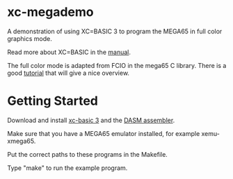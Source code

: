 # xc-megademo
A demonstration of using XC=BASIC 3 to program the MEGA65 in full color graphics mode.

Read more about XC=BASIC in the [manual](https://xc-basic.net/doku.php?id=v3:start).

The full color mode is adapted from FCIO in the mega65 C library. There is a good [tutorial](https://steph72.github.io/fcio-tutorial/) that will give a nice overview.

# Getting Started

Download and install [xc-basic 3](https://github.com/neilsf/xc-basic3)
and the [DASM assembler](https://github.com/dasm-assembler/dasm).

Make sure that you have a MEGA65 emulator installed, for example xemu-xmega65.

Put the correct paths to these programs in the Makefile.

Type "make" to run the example program.



